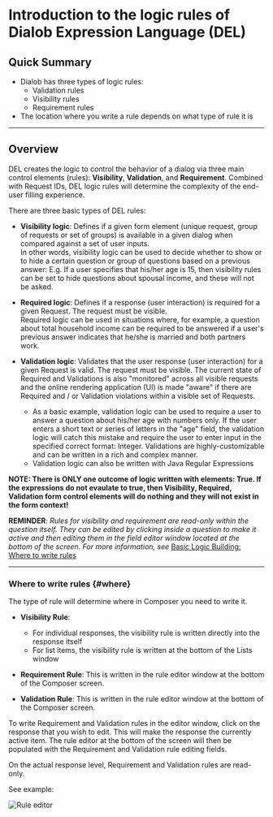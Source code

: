 # Introduction to the logic rules of Dialob Expression Language (DEL) 

## Quick Summary


* Dialob has three types of logic rules:
  * Validation rules
  * Visibility rules
  * Requirement rules
* The location where you write a rule depends on what type of rule it is
 
---

## Overview

DEL creates the logic to control the behavior of a dialog via three main control elements (rules): **Visibility**, **Validation**, and **Requirement**.  Combined with Request IDs, DEL logic rules will determine the complexity of the end-user filling experience.

There are three basic types of DEL rules:

* **Visibility logic**: Defines if a given form element (unique request, group of requests or set of groups) is available in a given dialog when compared against a set of user inputs.  
In other words, visibility logic can be used to decide whether to show or to hide a certain question or group of questions based on a previous answer: E.g. If a user specifies that his/her age is 15, then visibility rules can be set to hide questions about spousal income, and these will not be asked.

* **Required logic**: Defines if a response (user interaction) is required for a given Request. The request must be visible.  
Required logic can be used in situations where, for example, a question about total household income can be required to be answered if a user's previous answer indicates that he/she is married and both partners work.  

* **Validation logic**: Validates that the user response (user interaction) for a given Request is valid. The request must be visible.
The current state of Required and Validations is also "monitored" across all visible requests and the online rendering application (UI) is made "aware" if there are Required and / or Validation violations within a visible set of Requests.  
  * As a basic example, validation logic can be used to require a user to answer a question about his/her age with numbers only. If the user enters a short text or series of letters in the "age" field, the validation logic will catch this mistake and require the user to enter input in the specified correct format: Integer.  Validations are highly-customizable and can be written in a rich and complex manner.
  * Validation logic can also be written with Java Regular Expressions

**NOTE: There is ONLY one outcome of logic written with elements: True. If the expressions do not evaulate to true, then Visibility, Required, Validation form control elements will do nothing and they will not exist in the form context!**

**REMINDER**: _Rules for visibility and requirement are read-only within the question itself. They can be edited by clicking inside a question to make it active and then editing them in the field editor window located at the bottom of the screen. For more information, see_ [Basic Logic Building: Where to write rules](https://docs.dialob.io/dialob-expressions/logic-building/#where)

---

### Where to write rules {#where}

The type of rule will determine where in Composer you need to write it.

* **Visibility Rule**: 
  * For individual responses, the visibility rule is written directly into the response itself
  * For list items, the visibility rule is written at the bottom of the Lists window

* **Requirement Rule**: This is written in the rule editor window at the bottom of the Composer screen.

* **Validation Rule**: This is written in the rule editor window at the bottom of the Composer screen. 

To write Requirement and Validation rules in the editor window, click on the response that you wish to edit. This will make the response the currently active item.  The rule editor at the bottom of the screen will then be populated with the Requirement and Validation rule editing fields. 

On the actual response level, Requirement and Validation rules are read-only.

See example:

![Rule editor](expressions/rule-editor.png)

